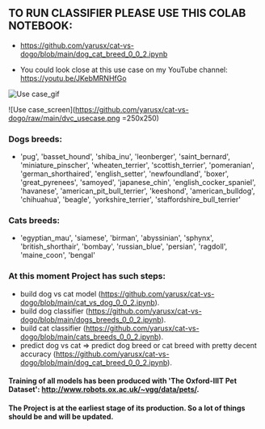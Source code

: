 ## TO RUN CLASSIFIER PLEASE USE THIS COLAB NOTEBOOK: 

  * https://github.com/yarusx/cat-vs-dogo/blob/main/dog_cat_breed_0_0_2.ipynb

  * You could look close at this use case on my YouTube channel: https://youtu.be/JKebMRNHfGo
  
![Use case_gif](https://github.com/yarusx/cat-vs-dogo/blob/main/usecase.gif)

![Use case_screen](https://github.com/yarusx/cat-vs-dogo/raw/main/dvc_usecase.png =250x250)

### Dogs breeds:
 * 'pug', 'basset_hound', 'shiba_inu', 'leonberger', 'saint_bernard', 'miniature_pinscher', 'wheaten_terrier', 'scottish_terrier', 'pomeranian', 'german_shorthaired', 'english_setter', 'newfoundland', 'boxer', 'great_pyrenees', 'samoyed', 'japanese_chin', 'english_cocker_spaniel', 'havanese', 'american_pit_bull_terrier', 'keeshond', 'american_bulldog', 'chihuahua', 'beagle', 'yorkshire_terrier', 'staffordshire_bull_terrier'

### Cats breeds:
 * 'egyptian_mau', 'siamese', 'birman', 'abyssinian', 'sphynx', 'british_shorthair', 'bombay', 'russian_blue', 'persian', 'ragdoll', 'maine_coon', 'bengal'

### At this moment Project has such steps:
  * build dog vs cat model (https://github.com/yarusx/cat-vs-dogo/blob/main/cat_vs_dog_0_0_2.ipynb).
  * build dog classifier (https://github.com/yarusx/cat-vs-dogo/blob/main/dogs_breeds_0_0_2.ipynb).
  * build cat classifier (https://github.com/yarusx/cat-vs-dogo/blob/main/cats_breeds_0_0_2.ipynb).
  * predict dog vs cat => predict dog breed or cat breed with pretty decent accuracy (https://github.com/yarusx/cat-vs-dogo/blob/main/dog_cat_breed_0_0_2.ipynb).

#### Training of all models has been produced with 'The Oxford-IIIT Pet Dataset': http://www.robots.ox.ac.uk/~vgg/data/pets/.

#### The Project is at the earliest stage of its production. So a lot of things should be and will be updated.
